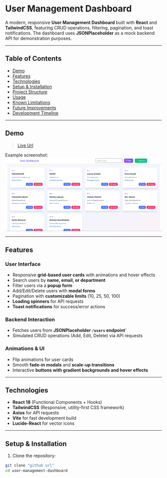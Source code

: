 # User Management Dashboard

A modern, responsive **User Management Dashboard** built with **React** and **TailwindCSS**, featuring CRUD operations, filtering, pagination, and toast notifications. The dashboard uses **JSONPlaceholder** as a mock backend API for demonstration purposes.

---

## Table of Contents

- [Demo](#demo)  
- [Features](#features)  
- [Technologies](#technologies)  
- [Setup & Installation](#setup--installation)  
- [Project Structure](#project-structure)  
- [Usage](#usage)  
- [Known Limitations](#known-limitations)  
- [Future Improvements](#future-improvements)  
- [Development Timeline](#development-timeline)  

---

## Demo

>[Live Url](https://melodic-faun-a72fb1.netlify.app/)

Example screenshot:  
![Dashboard Screenshot](./assets/Screenshot%202025-09-21%20224044.png)  

---

## Features

### User Interface
- Responsive **grid-based user cards** with animations and hover effects  
- Search users by **name, email, or department**  
- Filter users via a **popup form**  
- Add/Edit/Delete users with **modal forms**  
- Pagination with **customizable limits** (10, 25, 50, 100)  
- **Loading spinners** for API requests  
- **Toast notifications** for success/error actions  

### Backend Interaction
- Fetches users from **JSONPlaceholder `/users` endpoint`**  
- Simulated CRUD operations (Add, Edit, Delete) via API requests  

### Animations & UI
- Flip animations for user cards  
- Smooth **fade-in modals** and **scale-up transitions**  
- Interactive **buttons with gradient backgrounds and hover effects**  

---

## Technologies

- **React 18** (Functional Components + Hooks)  
- **TailwindCSS** (Responsive, utility-first CSS framework)  
- **Axios** for API requests  
- **Vite** for fast development build  
- **Lucide-React** for vector icons  

---

## Setup & Installation

1. Clone the repository:

```bash
git clone "github url"
cd user-management-dashboard
